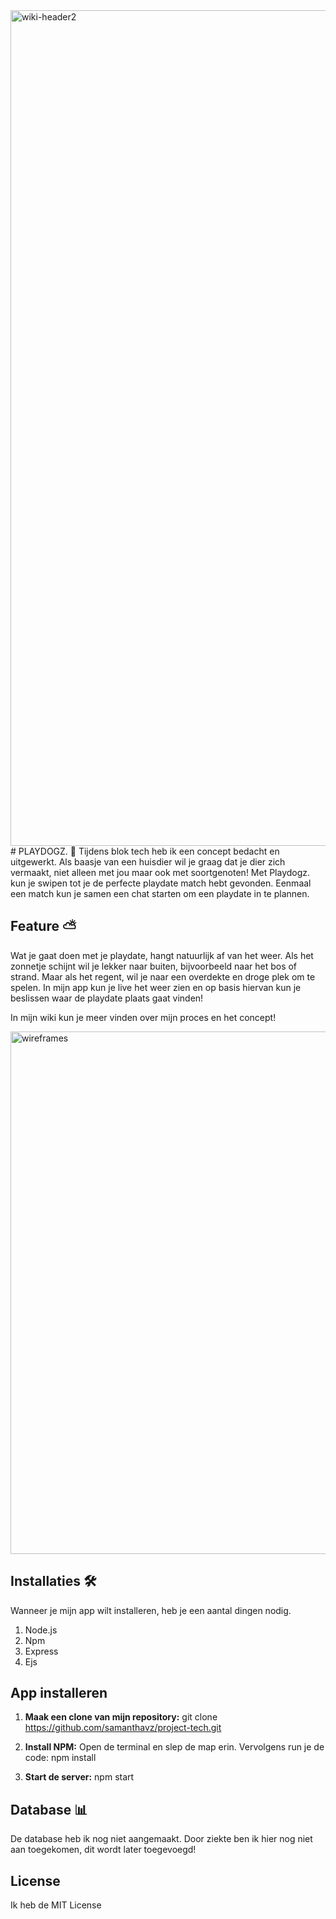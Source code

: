 <img width="1337" alt="wiki-header2" src="https://user-images.githubusercontent.com/94362031/158353977-daee6fce-3f17-4273-8d9e-778322a225d2.png">
# PLAYDOGZ. 🐶
Tijdens blok tech heb ik een concept bedacht en uitgewerkt. Als baasje van een huisdier wil je graag dat je dier zich vermaakt, niet alleen met jou maar ook met soortgenoten! Met Playdogz. kun je swipen tot je de perfecte playdate match hebt gevonden. Eenmaal een match kun je samen een chat starten om een playdate in te plannen. 

## Feature ⛅
Wat je gaat doen met je playdate, hangt natuurlijk af van het weer. Als het zonnetje schijnt wil je lekker naar buiten, bijvoorbeeld naar het bos of strand. Maar als het regent, wil je naar een overdekte en droge plek om te spelen. In mijn app kun je live het weer zien en op basis hiervan kun je beslissen waar de playdate plaats gaat vinden! 

In mijn wiki kun je meer vinden over mijn proces en het concept!

<img width="836" alt="wireframes" src="https://user-images.githubusercontent.com/94362031/158350545-cb8c8121-fbe2-4f1a-994c-15c2acae8d61.png">

## Installaties 🛠️
Wanneer je mijn app wilt installeren, heb je een aantal dingen nodig. 

1. Node.js
2. Npm
3. Express
4. Ejs

## App installeren 
1. **Maak een clone van mijn repository:**
git clone https://github.com/samanthavz/project-tech.git

2. **Install NPM:**
Open de terminal en slep de map erin. Vervolgens run je de code: npm install

3. **Start de server:**
npm start

## Database 📊
De database heb ik nog niet aangemaakt. Door ziekte ben ik hier nog niet aan toegekomen, dit wordt later toegevoegd! 

## License
Ik heb de MIT License

